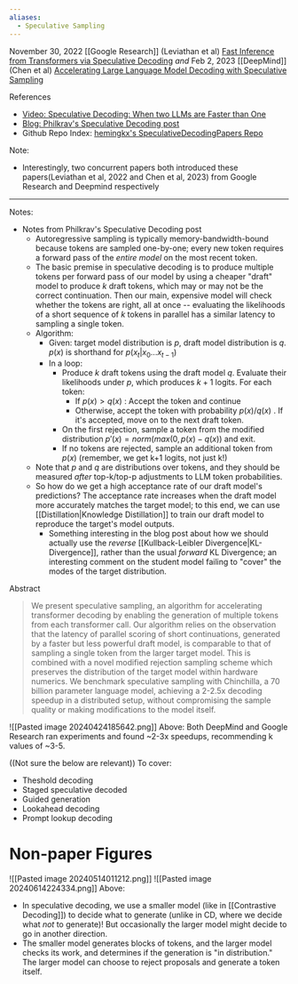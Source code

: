 ```yaml
---
aliases:
  - Speculative Sampling
---
```



November 30, 2022
[[Google Research]] (Leviathan et al)
[Fast Inference from Transformers via Speculative Decoding](https://arxiv.org/abs/2211.17192)
*and*
Feb 2, 2023
[[DeepMind]] (Chen et al)
[Accelerating Large Language Model Decoding with Speculative Sampling](https://arxiv.org/abs/2302.01318)


References
- [Video: Speculative Decoding: When two LLMs are Faster than One](https://www.youtube.com/watch?v=S-8yr_RibJ4)
- [Blog: Philkrav's Speculative Decoding post](https://philkrav.com/posts/speculative/)
- Github Repo Index: [hemingkx's SpeculativeDecodingPapers Repo](https://github.com/hemingkx/SpeculativeDecodingPapers)

Note: 
- Interestingly, two concurrent papers both introduced these papers(Leviathan et al, 2022 and Chen et al, 2023) from Google Research and Deepmind respectively

----

Notes:
- Notes from Philkrav's Speculative Decoding post
	- Autoregressive sampling is typically memory-bandwidth-bound because tokens are sampled one-by-one; every new token requires a forward pass of the *entire model* on the most recent token.
	- The basic premise in speculative decoding is to produce multiple tokens per forward pass of our model by using a cheaper "draft" model to produce $k$ draft tokens, which may or may not be the correct continuation. Then our main, expensive model will check whether the tokens are right, all at once -- evaluating the likelihoods of a short sequence of $k$ tokens in parallel has a similar latency to sampling a single token.
	- Algorithm:
		- Given: target model distribution is $p$, draft model distribution is $q$. $p(x)$ is shorthand for $p(x_t|x_0...x_{t-1})$ 
		- In a loop:
			- Produce $k$ draft tokens using the draft model $q$. Evaluate their likelihoods under $p$, which produces $k+1$ logits. For each token:
				- If $p(x) > q(x)$ : Accept the token and continue
				- Otherwise, accept the token with probability $p(x)/q(x)$ . If it's accepted, move on to the next draft token.
			- On the first rejection, sample a token from the modified distribution $p'(x) = norm(max(0, p(x) - q(x))$ and exit.
			- If no tokens are rejected, sample an additional token from $p(x)$ (remember, we get k+1 logits, not just k!)
	- Note that $p$ and $q$ are distributions over tokens, and they should be measured *after* top-k/top-p adjustments to LLM token probabilities. 
	- So how do we get a high acceptance rate of our draft model's predictions? The acceptance rate increases when the draft model more accurately matches the target model; to this end, we can use [[Distillation|Knowledge Distillation]] to train our draft model to reproduce the target's model outputs.
		- Something interesting in the blog post about how we should actually use the *reverse* [[Kullback-Leibler Divergence|KL-Divergence]], rather than the usual *forward* KL Divergence; an interesting comment on the student model failing to "cover" the modes of the target distribution.


Abstract
> We present speculative sampling, an algorithm for accelerating transformer decoding by enabling the generation of multiple tokens from each transformer call. Our algorithm relies on the observation that the latency of parallel scoring of short continuations, generated by a faster but less powerful draft model, is comparable to that of sampling a single token from the larger target model. This is combined with a novel modified rejection sampling scheme which preserves the distribution of the target model within hardware numerics. We benchmark speculative sampling with Chinchilla, a 70 billion parameter language model, achieving a 2-2.5x decoding speedup in a distributed setup, without compromising the sample quality or making modifications to the model itself.



![[Pasted image 20240424185642.png]]
Above: Both DeepMind and Google Research ran experiments and found ~2-3x speedups, recommending k values of ~3-5.


((Not sure the below are relevant))
To cover:
- Theshold decoding
- Staged speculative decoded
- Guided generation
- Lookahead decoding 
- Prompt lookup decoding


# Non-paper Figures

![[Pasted image 20240514011212.png]]
![[Pasted image 20240614224334.png]]
Above:
- In speculative decoding, we use a smaller model (like in [[Contrastive Decoding]]) to decide what to generate (unlike in CD, where we decide what *not* to generate)! But occasionally the larger model might decide to go in another direction.
- The smaller model generates blocks of tokens, and the larger model checks its work, and determines if the generation is "in distribution." The larger model can choose to reject proposals and generate a token itself.